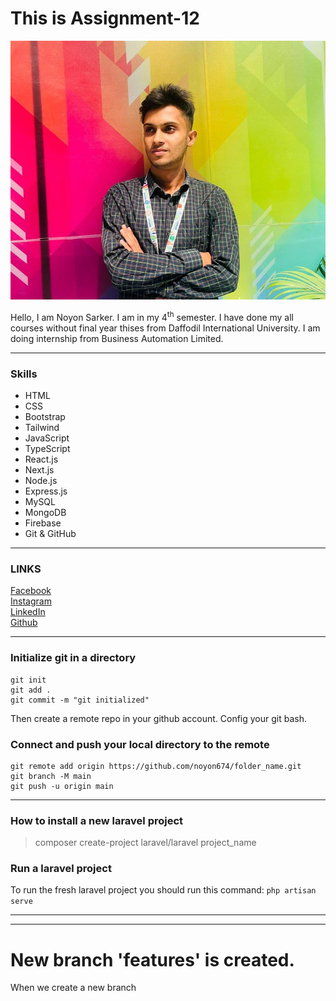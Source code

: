 # This is Assignment-12

<img src="./Pic.jpg"/>

<p>
Hello, I am Noyon Sarker. I am in my 4<sup>th</sup> semester. I have done my all courses without final year thises from Daffodil International University. I am doing internship from Business Automation Limited.
<p>

<hr>

### Skills

- HTML
- CSS
- Bootstrap
- Tailwind
- JavaScript
- TypeScript
- React.js
- Next.js
- Node.js
- Express.js
- MySQL
- MongoDB
- Firebase
- Git & GitHub

<hr>

### LINKS

[Facebook](https://www.facebook.com/prethun/) <br>
[Instagram](https://www.instagram.com/i.amithun) <br>
[LinkedIn](https://www.linkedin.com/in/noyon674/) <br>
[Github](https://github.com/noyon674)

<hr>

### Initialize git in a directory

```git
git init
git add .
git commit -m "git initialized"
```

Then create a remote repo in your github account. Config your git bash.

### Connect and push your local directory to the remote

```git
git remote add origin https://github.com/noyon674/folder_name.git
git branch -M main
git push -u origin main
```

<hr>

### How to install a new laravel project

> composer create-project laravel/laravel project_name

### Run a laravel project

To run the fresh laravel project you should run this command: `php artisan serve`

<hr> 
<hr>

# New branch 'features' is created.

<p>
When we create a new branch
</p>

